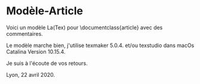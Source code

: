 # Modèle-Article
Voici un modèle La(Tex) pour \documentclass{article} avec des commentaires.

Le modèle marche bien, j'utilise texmaker 5.0.4. et/ou texstudio  dans macOs Catalina Version 10.15.4.
 
Je suis à l'écoute de vos retours.

Lyon, 22 avril 2020. 
